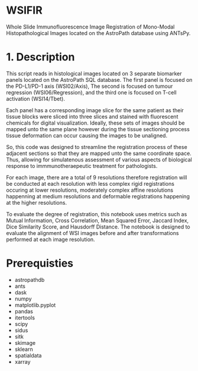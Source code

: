 # WSIFIR
Whole Slide Immunofluorescence Image Registration of Mono-Modal Histopathological Images located on the AstroPath database using ANTsPy.

# 1. Description

This script reads in histological images located on 3 separate biomarker panels located on the AstroPath SQL database. The first panel is focused on the PD-L1/PD-1 axis (WSI02/Axis), The second is focused on tumour regression (WSI06/Regression), and the third one is focused on T-cell activation (WSI14/Tbet).

Each panel has a corresponding image slice for the same patient as their tissue blocks were sliced into three slices and stained with fluorescent chemicals for digital visualization. Ideally, these sets of images should be mapped unto the same plane however during the tissue sectioning process tissue deformation can occur causing the images to be unaligned.

So, this code was designed to streamline the registration process of these adjacent sections so that they are mapped unto the same coordinate space. Thus, allowing for simulatenous assessment of various aspects of biological response to immmunotheraepeutic treatment for pathologists. 

For each image, there are a total of 9 resolutions therefore registration will be conducted at each resolution with less complex rigid registrations occuring at lower resolutions, moderately complex affine resolutions happenning at medium resolutions and deformable registrations happening at the higher resolutions. 

To evaluate the degree of registration, this notebook uses metrics such as Mutual Information, Cross Correlation, Mean Squared Error, Jaccard Index, Dice Similarity Score, and Hausdorff Distance. The notebook is designed to evaluate the alignment of WSI images before and after transformations performed at each image resolution.

# Prerequisties 

- astropathdb
- ants
- dask
- numpy
- matplotlib.pyplot
- pandas
- itertools
- scipy
- sidus
- sitk
- skimage
- sklearn
- spatialdata
- xarray
